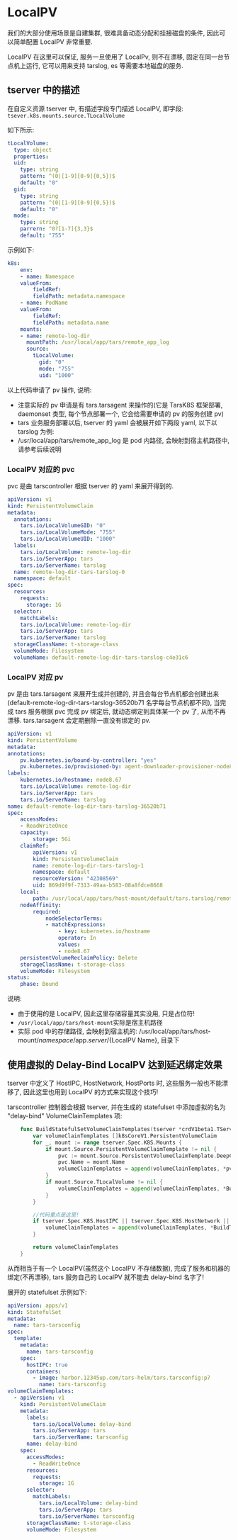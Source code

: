 # LocalPV

我们的大部分使用场景是自建集群, 很难具备动态分配和挂接磁盘的条件, 因此可以简单配置 LocalPV 非常重要.

LocalPV 在这里可以保证, 服务一旦使用了 LocalPv, 则不在漂移, 固定在同一台节点机上运行, 它可以用来支持 tarslog, es 等需要本地磁盘的服务.

## tserver 中的描述

在自定义资源 tserver 中, 有描述字段专门描述 LocalPV, 即字段: `tsever.k8s.mounts.source.TLocalVolume`

如下所示:

```yaml
tLocalVolume:
  type: object
  properties:
  uid:
    type: string
    pattern: ^(0|[1-9][0-9]{0,5})$
    default: "0"
  gid:
    type: string
    pattern: ^(0|[1-9][0-9]{0,5})$
    default: "0"
  mode:
    type: string
    parrern: ^0?[1-7]{3,3}$
    default: "755"
```

示例如下:

```yaml
k8s:
    env:
    - name: Namespace
    valueFrom:
        fieldRef:
        fieldPath: metadata.namespace
    - name: PodName
    valueFrom:
        fieldRef:
        fieldPath: metadata.name
    mounts:
    - name: remote-log-dir
      mountPath: /usr/local/app/tars/remote_app_log
      source:
        tLocalVolume:
          gid: "0"
          mode: "755"
          uid: "1000"
```

以上代码申请了 pv 操作, 说明:

- 注意实际的 pv 申请是有 tars.tarsagent 来操作的(它是 TarsK8S 框架部署, daemonset 类型, 每个节点部署一个, 它会给需要申请的 pv 的服务创建 pv)
- tars 业务服务部署以后, tserver 的 yaml 会被展开如下两段 yaml, 以下以 tarslog 为例:
- /usr/local/app/tars/remote_app_log 是 pod 内路径, 会映射到宿主机路径中, 请参考后续说明

### LocalPV 对应的 pvc

pvc 是由 tarscontroller 根据 tserver 的 yaml 来展开得到的.

```yaml
apiVersion: v1
kind: PersistentVolumeClaim
metadata:
  annotations:
    tars.io/LocalVolumeGID: "0"
    tars.io/LocalVolumeMode: "755"
    tars.io/LocalVolumeUID: "1000"
  labels:
    tars.io/LocalVolume: remote-log-dir
    tars.io/ServerApp: tars
    tars.io/ServerName: tarslog
  name: remote-log-dir-tars-tarslog-0
  namespace: default
spec:
  resources:
    requests:
      storage: 1G
  selector:
    matchLabels:
    tars.io/LocalVolume: remote-log-dir
    tars.io/ServerApp: tars
    tars.io/ServerName: tarslog
  storageClassName: t-storage-class
  volumeMode: Filesystem
  volumeName: default-remote-log-dir-tars-tarslog-c4e31c6
```

### LocalPV 对应 pv

pv 是由 tars.tarsagent 来展开生成并创建的, 并且会每台节点机都会创建出来(default-remote-log-dir-tars-tarslog-36520b71 名字每台节点机都不同), 当完成 tars 服务根据 pvc 完成 pv 绑定后, 就动态绑定到具体某一个 pv 了, 从而不再漂移. tars.tarsagent 会定期删除一直没有绑定的 pv.

```yaml
apiVersion: v1
kind: PersistentVolume
metadata:
annotations:
    pv.kubernetes.io/bound-by-controller: "yes"
    pv.kubernetes.io/provisioned-by: agent-downloader-provisioner-node8.67
labels:
    kubernetes.io/hostname: node8.67
    tars.io/LocalVolume: remote-log-dir
    tars.io/ServerApp: tars
    tars.io/ServerName: tarslog
name: default-remote-log-dir-tars-tarslog-36520b71
spec:
    accessModes:
    - ReadWriteOnce
    capacity:
        storage: 5Gi
    claimRef:
        apiVersion: v1
        kind: PersistentVolumeClaim
        name: remote-log-dir-tars-tarslog-1
        namespace: default
        resourceVersion: "42308569"
        uid: 869d9f9f-7313-49aa-b583-08a8fdce8668
    local:
        path: /usr/local/app/tars/host-mount/default/tars.tarslog/remote-log-dir
    nodeAffinity:
        required:
            nodeSelectorTerms:
            - matchExpressions:
                - key: kubernetes.io/hostname
                operator: In
                values:
                - node8.67
    persistentVolumeReclaimPolicy: Delete
    storageClassName: t-storage-class
    volumeMode: Filesystem
status:
    phase: Bound
```

说明:

- 由于使用的是 LocalPV, 因此这里存储容量其实没用, 只是占位符!
- `/usr/local/app/tars/host-mount`实际是宿主机路径
- 实际 pod 中的存储路径, 会映射到宿主机的: /usr/local/app/tars/host-mount/${namespace}/$app.$server/${LocalPV Name}, 目录下

## 使用虚拟的 Delay-Bind LocalPV 达到延迟绑定效果

tserver 中定义了 HostIPC, HostNetwork, HostPorts 时, 这些服务一般也不能漂移了, 因此这里也用到 LocalPV 的方式来实现这个技巧!

tarscontroller 控制器会根据 tserver, 并在生成的 statefulset 中添加虚拟的名为 "delay-bind" VolumeClainTemplates 项:

```go
    func BuildStatefulSetVolumeClainTemplates(tserver *crdV1beta1.TServer) []k8sCoreV1.PersistentVolumeClaim {
        var volumeClainTemplates []k8sCoreV1.PersistentVolumeClaim
        for _, mount := range tserver.Spec.K8S.Mounts {
            if mount.Source.PersistentVolumeClaimTemplate != nil {
                pvc := mount.Source.PersistentVolumeClaimTemplate.DeepCopy()
                pvc.Name = mount.Name
                volumeClainTemplates = append(volumeClainTemplates, *pvc)
            }
            if mount.Source.TLocalVolume != nil {
                volumeClainTemplates = append(volumeClainTemplates, *BuildTVolumeClainTemplates(tserver, mount.Name))
            }
        }

        //代码重点是这里!
        if tserver.Spec.K8S.HostIPC || tserver.Spec.K8S.HostNetwork || len(tserver.Spec.K8S.HostPorts) > 0 {
            volumeClainTemplates = append(volumeClainTemplates, *BuildTVolumeClainTemplates(tserver, THostBindPlaceholder))
        }

        return volumeClainTemplates
    }
```

从而相当于有一个 LocalPV(虽然这个 LocalPV 不存储数据), 完成了服务和机器的绑定(不再漂移), tars 服务自己的 LocalPV 就不能去 delay-bind 名字了!

展开的 statefulset 示例如下:

```yaml
apiVersion: apps/v1
kind: StatefulSet
metadata:
  name: tars-tarsconfig
spec:
  template:
    metadata:
      name: tars-tarsconfig
    spec:
      hostIPC: true
      containers:
        - image: harbor.12345up.com/tars-helm/tars.tarsconfig:p7
          name: tars-tarsconfig
volumeClaimTemplates:
  - apiVersion: v1
    kind: PersistentVolumeClaim
    metadata:
      labels:
        tars.io/LocalVolume: delay-bind
        tars.io/ServerApp: tars
        tars.io/ServerName: tarsconfig
      name: delay-bind
    spec:
      accessModes:
        - ReadWriteOnce
      resources:
        requests:
          storage: 1G
      selector:
        matchLabels:
          tars.io/LocalVolume: delay-bind
          tars.io/ServerApp: tars
          tars.io/ServerName: tarsconfig
      storageClassName: t-storage-class
      volumeMode: Filesystem
```
